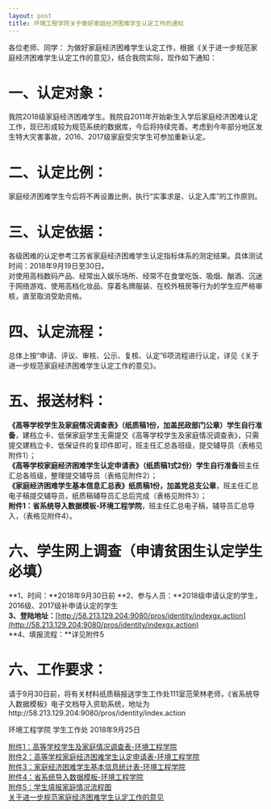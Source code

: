 ```yaml
---
layout: post
title: 环境工程学院关于做好家庭经济困难学生认定工作的通知
---
```


各位老师、同学：
为做好家庭经济困难学生认定工作，根据《关于进一步规范家庭经济困难学生认定工作的意见》，结合我院实际，现作如下通知：

<!--more-->

# 一、认定对象：    
我院2018级家庭经济困难学生。我院自2011年开始新生入学后家庭经济困难认定工作，现已形成较为规范系统的数据库，今后将持续完善。考虑到今年部分地区发生特大灾害事故，2016、2017级家庭受灾学生可参加重新认定。    

# 二、认定比例：    
家庭经济困难学生今后将不再设置比例，执行“实事求是、认定入库”的工作原则。    

# 三、认定依据：    
各级困难的认定参考江苏省家庭经济困难学生认定指标体系的测定结果。具体测试时间：2018年9月19日至30日。    
对使用高档数码产品、经常出入娱乐场所、经常不在食堂吃饭、吸烟、酗酒、沉迷于网络游戏、使用高档化妆品、穿着名牌服装、在校外租房等行为的学生应严格审核，直至取消受助资格。    

# 四、认定流程：    
总体上按“申请、评议、审核、公示、复核、认定”6项流程进行认定，详见《关于进一步规范家庭经济困难学生认定工作的意见》。    

# 五、报送材料：    
**《高等学校学生及家庭情况调查表》（纸质稿1份，加盖民政部门公章）学生自行准备**，建档立卡、低保家庭学生无需提交《高等学校学生及家庭情况调查表》，只需提交建档立卡、低保证件的复印件即可，班主任汇总各班级，提交辅导员（表格见附件1）；    
**《高等学校家庭经济困难学生认定申请表》（纸质稿1式2份）学生自行准备**班主任汇总各班级，整理提交辅导员（表格见附件2）；    
**《家庭经济困难学生基本信息汇总表》纸质稿1份，加盖党总支公章**，班主任汇总电子稿提交辅导员，纸质稿辅导员汇总后完成（表格见附件3）；    
**附件1：省系统导入数据模板-环境工程学院**，班主任汇总电子稿，辅导员汇总导入，（表格见附件4）。    

# 六、学生网上调查（申请贫困生认定学生必填）    
**1、时间：**2018年9月30日前
**2、参与人员：**2018级申请认定的学生，2016级、2017级补申请认定的学生    
**3、登陆地址：**[http://58.213.129.204:9080/pros/identity/indexgx.action](http://58.213.129.204:9080/pros/identity/indexgx.action)    
**4、填报流程：**详见附件5


# 六、工作要求：    
请于9月30日前，将有关材料纸质稿报送学生工作处111室范荣林老师，《省系统导入数据模板》电子文档导入资助系统，地址为http://58.213.129.204:9080/pros/identity/index.action

环境工程学院
学生工作处
2018年9月25日

[附件1：高等学校学生及家庭情况调查表-环境工程学院](https://share.weiyun.com/54gaj2z)    
[附件2：高等学校家庭经济困难学生认定申请表-环境工程学院](https://share.weiyun.com/5Zi01pl)    
[附件3：家庭经济困难学生基本信息统计表-环境工程学院](https://share.weiyun.com/5qd2k8V)    
[附件4：省系统导入数据模板-环境工程学院](https://share.weiyun.com/5lCL0zj)    
[附件5：学生填报家庭情况流程图](https://share.weiyun.com/5A5HNo0)    
[关于进一步规范家庭经济困难学生认定工作的意见](https://share.weiyun.com/547KNEw)    

